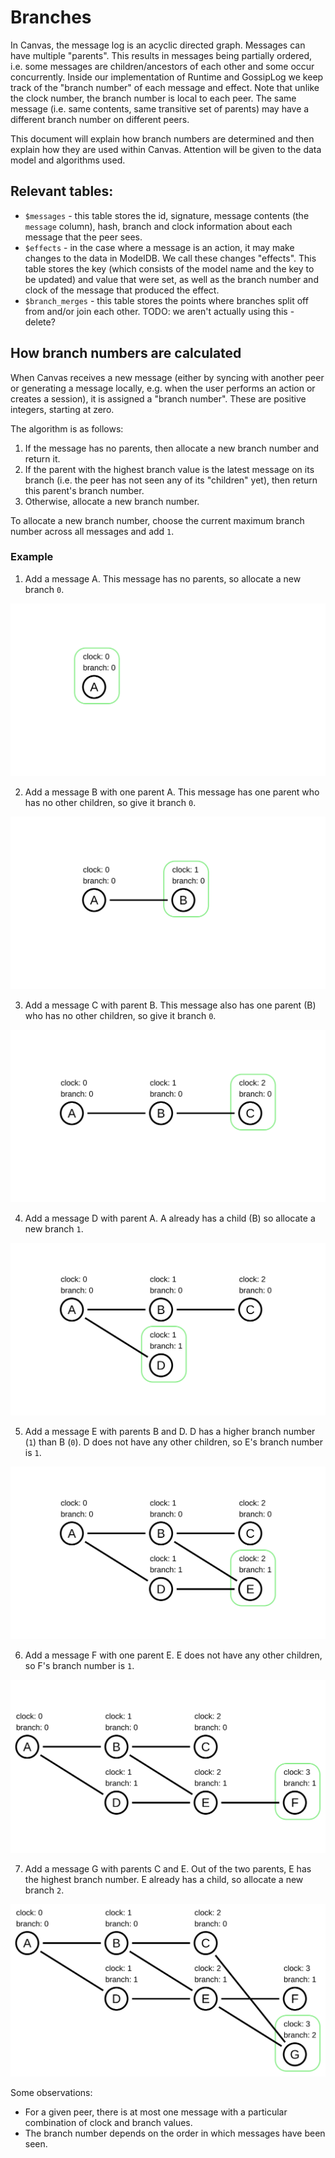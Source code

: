 # Branches

In Canvas, the message log is an acyclic directed graph. Messages can have multiple "parents". This results in messages being partially ordered, i.e. some messages are children/ancestors of each other and some occur concurrently. Inside our implementation of Runtime and GossipLog we keep track of the "branch number" of each message and effect. Note that unlike the clock number, the branch number is local to each peer. The same message (i.e. same contents, same transitive set of parents) may have a different branch number on different peers.

This document will explain how branch numbers are determined and then explain how they are used within Canvas. Attention will be given to the data model and algorithms used.

## Relevant tables:

- `$messages` - this table stores the id, signature, message contents (the `message` column), hash, branch and clock information about each message that the peer sees.
- `$effects` - in the case where a message is an action, it may make changes to the data in ModelDB. We call these changes "effects". This table stores the key (which consists of the model name and the key to be updated) and value that were set, as well as the branch number and clock of the message that produced the effect.
- `$branch_merges` - this table stores the points where branches split off from and/or join each other. TODO: we aren't actually using this - delete?

## How branch numbers are calculated

When Canvas receives a new message (either by syncing with another peer or generating a message locally, e.g. when the user performs an action or creates a session), it is assigned a "branch number". These are positive integers, starting at zero.

The algorithm is as follows:

1. If the message has no parents, then allocate a new branch number and return it.
2. If the parent with the highest branch value is the latest message on its branch (i.e. the peer has not seen any of its "children" yet), then return this parent's branch number.
3. Otherwise, allocate a new branch number.

To allocate a new branch number, choose the current maximum branch number across all messages and add `1`.

### Example

1. Add a message A. This message has no parents, so allocate a new branch `0`.

![](./images/step_1.svg)

2. Add a message B with one parent A. This message has one parent who has no other children, so give it branch `0`.

![](./images/step_2.svg)

3. Add a message C with parent B. This message also has one parent (B) who has no other children, so give it branch `0`.

![](./images/step_3.svg)

4. Add a message D with parent A. A already has a child (B) so allocate a new branch `1`.

![](./images/step_4.svg)

5. Add a message E with parents B and D. D has a higher branch number (`1`) than B (`0`). D does not have any other children, so E's branch number is `1`.

![](./images/step_5.svg)

6. Add a message F with one parent E. E does not have any other children, so F's branch number is `1`.

![](./images/step_6.svg)

7. Add a message G with parents C and E. Out of the two parents, E has the highest branch number. E already has a child, so allocate a new branch `2`.

![](./images/step_7.svg)

Some observations:

- For a given peer, there is at most one message with a particular combination of clock and branch values.
- The branch number depends on the order in which messages have been seen.

<!--

branch merges

- what do the columns mean
- where/how do we use this table?

show a graph
and the corresponding values of the effects/branch merges tables

how is model state calculated?
with and without versions

visualise how versions work
tables? -->

